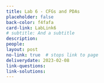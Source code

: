 ```yaml
---
title: Lab 6 - CFGs and PDAs
placeholder: false
back-color: f4fafa
card-link: LabLink6
# subtitle: And a subtitle
description:
people:
layout: post
no-link: true  # stops link to page 
deliverydate: 2023-02-08
link-questions:
link-solutions:
---
```










